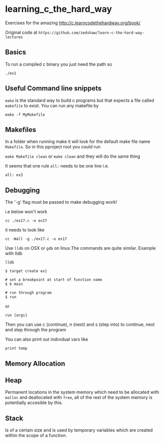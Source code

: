 # learning_c_the_hard_way
Exercises for the amazing http://c.learncodethehardway.org/book/

Original code at `https://github.com/zedshaw/learn-c-the-hard-way-lectures`

## Basics

To run a compiled c  binary you just need the path so 

`./ex1`

## Useful Command line snippets

`make` is the standard way to build c programs but that expects a file called `makefile` to exist. You can run any makefile by 

```
make -f MyMakefile
```

## Makefiles

In a folder when running make it will look for the default make file name `Makefile`. So in this pproject root you could run 

`make Makefile clean` or `make clean` and they will do the same thing

It seems that one rule `all:` needs to be one line i.e.

```
all: ex3
```

## Debugging

The '-g' flag must be passed to make debugging work!

i.e below won't work 

`cc ./ex17.c -o ex17`

it needs to look like

`cc -Wall -g ./ex17.c -o ex17`

Use `lldb` on OSX or `gdb` on linux.The commands are quite similar. Example with lldb

```
lldb

$ target create ex1

# set a breakpoint at start of function name
$ b main  

# run through program
$ run

```
or 
```
run [args]
```

Then you can use c (continue), n (next) and s (step into) to continue, next and step through the program

You can also print out individual vars like

`print temp`

## Memory Allocation

## Heap

Permanent locations in the system memory which need to be allocated with `malloc` and deallocated with `free`, all of the rest of the system memory is potentially accesible by this.

## Stack

Is of a certain size and is used by temporary variables which are created within the scope of a function.
